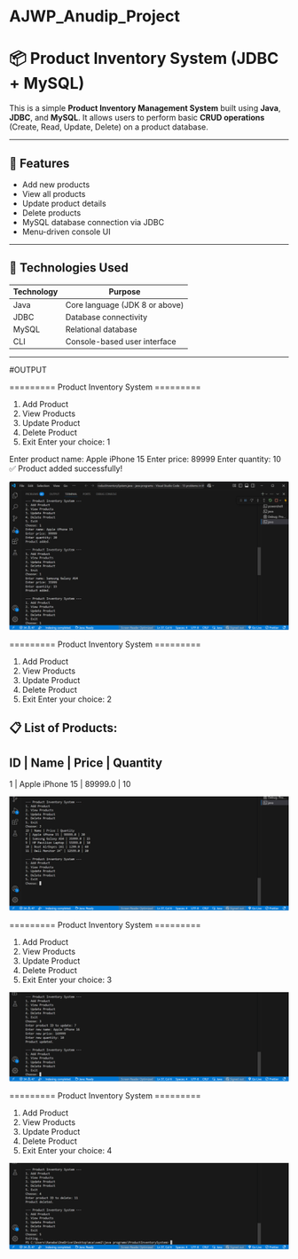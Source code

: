 # AJWP_Anudip_Project
# 📦 Product Inventory System (JDBC + MySQL)

This is a simple **Product Inventory Management System** built using **Java**, **JDBC**, and **MySQL**. It allows users to perform basic **CRUD operations** (Create, Read, Update, Delete) on a product database.

---

## 🚀 Features

- Add new products
- View all products
- Update product details
- Delete products
- MySQL database connection via JDBC
- Menu-driven console UI

---

## 🧰 Technologies Used

| Technology | Purpose                      |
|------------|------------------------------|
| Java       | Core language (JDK 8 or above) |
| JDBC       | Database connectivity        |
| MySQL      | Relational database          |
| CLI        | Console-based user interface |


---

#OUTPUT

========= Product Inventory System =========
1. Add Product
2. View Products
3. Update Product
4. Delete Product
5. Exit
Enter your choice: 1

Enter product name: Apple iPhone 15
Enter price: 89999
Enter quantity: 10
✅ Product added successfully!


![Inventory UI](images/addProduct.png)


========= Product Inventory System =========
1. Add Product
2. View Products
3. Update Product
4. Delete Product
5. Exit
Enter your choice: 2

📋 List of Products:
---------------------------------------------------------
ID   | Name                      | Price     | Quantity
---------------------------------------------------------
1    | Apple iPhone 15           | 89999.0   | 10


![Inventory UI](images/viewproduct.png)


========= Product Inventory System =========
1. Add Product
2. View Products
3. Update Product
4. Delete Product
5. Exit
Enter your choice: 3


![Inventory UI](images/update.png)


========= Product Inventory System =========
1. Add Product
2. View Products
3. Update Product
4. Delete Product
5. Exit
Enter your choice: 4


![Inventory UI](images/delete.png)


